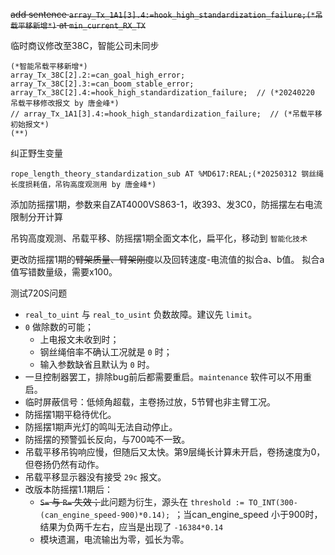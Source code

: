 ~~add sentence `array_Tx_1A1[3].4:=hook_high_standardization_failure;(*吊载平移新增*)`  at `min_current_RX_TX`~~

临时商议修改至38C，智能公司未同步
```
(*智能吊载平移新增*)
array_Tx_38C[2].2:=can_goal_high_error;
array_Tx_38C[2].3:=can_boom_stable_error;
array_Tx_38C[2].4:=hook_high_standardization_failure;  // (*20240220 吊载平移修改报文 by 唐金峰*)
// array_Tx_1A1[3].4:=hook_high_standardization_failure;  // (*吊载平移初始报文*)
(**)
```

纠正野生变量
```
rope_length_theory_standardization_sub AT %MD617:REAL;(*20250312 钢丝绳长度损耗值，吊钩高度观测用 by 唐金峰*)
```

添加防摇摆1期，参数来自ZAT4000VS863-1，收393、发3C0，防摇摆左右电流限制分开计算

吊钩高度观测、吊载平移、防摇摆1期全面文本化，扁平化，移动到 `智能化技术`

更改防摇摆1期的~~臂架质量、臂架刚度~~以及回转速度-电流值的拟合a、b值。
拟合a值写错数量级，需要x100。

测试720S问题

- `real_to_uint` 与 `real_to_usint` 负数故障。建议先 `limit`。
- `0` 做除数的可能；
  - 上电报文未收到时；
  - 钢丝绳倍率不确认工况就是 `0` 时；
  - 输入参数缺省且默认为 `0` 时。
- 一旦控制器罢工，排除bug前后都需要重启。`maintenance` 软件可以不用重启。
- 临时屏蔽信号：低倾角超载，主卷扬过放，5节臂也非主臂工况。
- 防摇摆1期平稳待优化。
- 防摇摆1期声光灯的鸣叫无法自动停止。
- 防摇摆的预警弧长反向，与700吨不一致。
- 吊载平移吊钩响应慢，但随后又太快。第9层绳长计算未开启，卷扬速度为0，但卷扬仍然有动作。
- 吊载平移显示器没有接受 `29c` 报文。
- 改版本防摇摆1.1期后：
  - ~~`S=` 与 `R=` 失效；~~此问题为衍生，源头在 `threshold := TO_INT(300-(can_engine_speed-900)*0.14); `；当can_engine_speed 小于900时，结果为负两千左右，应当是出现了 `-16384*0.14`
  - 模块遗漏，电流输出为零，弧长为零。

